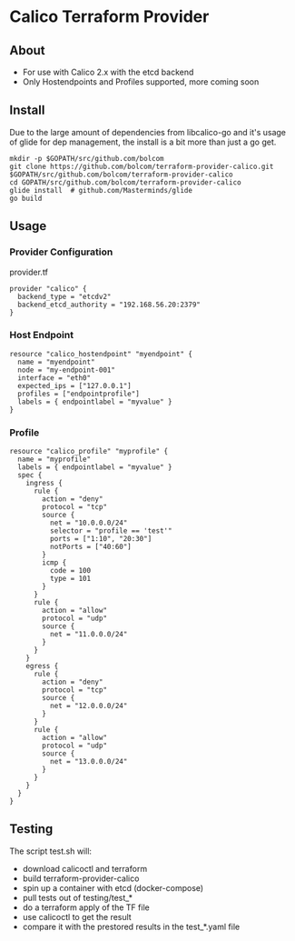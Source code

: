 # Calico Terraform Provider

## About
- For use with Calico 2.x with the etcd backend
- Only Hostendpoints and Profiles supported, more coming soon

## Install
Due to the large amount of dependencies from libcalico-go and it's usage of glide for dep management, the install is a bit more than just a go get.

```
mkdir -p $GOPATH/src/github.com/bolcom
git clone https://github.com/bolcom/terraform-provider-calico.git $GOPATH/src/github.com/bolcom/terraform-provider-calico
cd GOPATH/src/github.com/bolcom/terraform-provider-calico
glide install  # github.com/Masterminds/glide
go build
```

## Usage

### Provider Configuration
provider.tf
```
provider "calico" {
  backend_type = "etcdv2"
  backend_etcd_authority = "192.168.56.20:2379"
}
```
### Host Endpoint
```
resource "calico_hostendpoint" "myendpoint" {
  name = "myendpoint"
  node = "my-endpoint-001"
  interface = "eth0"
  expected_ips = ["127.0.0.1"]
  profiles = ["endpointprofile"]
  labels = { endpointlabel = "myvalue" }
}
```
### Profile
```
resource "calico_profile" "myprofile" {
  name = "myprofile"
  labels = { endpointlabel = "myvalue" }
  spec {
    ingress {
      rule {
        action = "deny"
        protocol = "tcp"
        source {
          net = "10.0.0.0/24"
          selector = "profile == 'test'"
          ports = ["1:10", "20:30"]
          notPorts = ["40:60"]
        }
        icmp {
          code = 100
          type = 101
        }
      }
      rule {
        action = "allow"
        protocol = "udp"
        source {
          net = "11.0.0.0/24"
        }
      }
    }
    egress {
      rule {
        action = "deny"
        protocol = "tcp"
        source {
          net = "12.0.0.0/24"
        }
      }
      rule {
        action = "allow"
        protocol = "udp"
        source {
          net = "13.0.0.0/24"
        }
      }
    }
  }
}
```

## Testing
The script test.sh will:
- download calicoctl and terraform
- build terraform-provider-calico
- spin up a container with etcd (docker-compose)
- pull tests out of testing/test_*
- do a terraform apply of the TF file
- use calicoctl to get the result
- compare it with the prestored results in the test_*.yaml file

